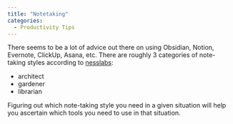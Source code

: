 ```yaml
---
title: "Notetaking"
categories:
  - Productivity Tips
---
```


There seems to be a lot of advice out there on using Obsidian, Notion, 
Evernote, ClickUp, Asana, etc. There are roughly 3 categories of note-taking styles
according to [nesslabs](https://nesslabs.com/how-to-choose-the-right-note-taking-app#quick-capture):
- architect
- gardener
- librarian

Figuring out which note-taking style you need in a given situation will help you
ascertain which tools you need to use in that situation.
